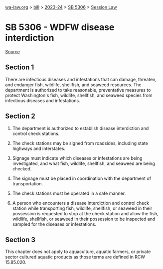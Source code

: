 [wa-law.org](/) > [bill](/bill/) > [2023-24](/bill/2023-24/) > [SB 5306](/bill/2023-24/sb/5306/) > [Session Law](/bill/2023-24/sb/5306/S.SL/)

# SB 5306 - WDFW disease interdiction

[Source](http://lawfilesext.leg.wa.gov/biennium/2023-24/Pdf/Bills/Session%20Laws/Senate/5306-S.SL.pdf)

## Section 1
There are infectious diseases and infestations that can damage, threaten, and endanger fish, wildlife, shellfish, and seaweed resources. The department is authorized to take reasonable, preventative measures to protect Washington's fish, wildlife, shellfish, and seaweed species from infectious diseases and infestations.

## Section 2
1. The department is authorized to establish disease interdiction and control check stations.

2. The check stations may be signed from roadsides, including state highways and interstates.

3. Signage must indicate which diseases or infestations are being investigated, and what fish, wildlife, shellfish, and seaweed are being checked.

4. The signage must be placed in coordination with the department of transportation.

5. The check stations must be operated in a safe manner.

6. A person who encounters a disease interdiction and control check station while transporting fish, wildlife, shellfish, or seaweed in their possession is requested to stop at the check station and allow the fish, wildlife, shellfish, or seaweed in their possession to be inspected and sampled for the diseases or infestations.

## Section 3
This chapter does not apply to aquaculture, aquatic farmers, or private sector cultured aquatic products as those terms are defined in RCW 15.85.020.

